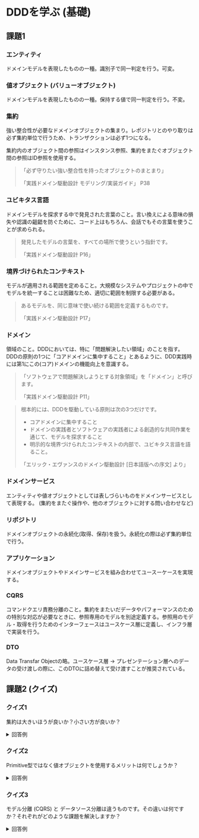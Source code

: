 # DDDを学ぶ (基礎)

## 課題1

### エンティティ

ドメインモデルを表現したものの一種。識別子で同一判定を行う。可変。

### 値オブジェクト (バリューオブジェクト)

ドメインモデルを表現したものの一種。保持する値で同一判定を行う。不変。

### 集約

強い整合性が必要なドメインオブジェクトの集まり。レポジトリとのやり取りは必ず集約単位で行うため、トランザクションは必ず1つになる。

集約内のオブジェクト間の参照はインスタンス参照、集約をまたぐオブジェクト間の参照はID参照を使用する。

> 「必ず守りたい強い整合性を持ったオブジェクトのまとまり」
>
> 「実践ドメイン駆動設計 モデリング/実装ガイド」 P38

### ユビキタス言語

ドメインモデルを探求する中で発見された言葉のこと。言い換えによる意味の損失や認識の齟齬を防ぐために、コード上はもちろん、会話でもその言葉を使うことが求められる。

> 発見したモデルの言葉を、すべての場所で使うという指針です。
>
> 「実践ドメイン駆動設計 P16」

### 境界づけられたコンテキスト

モデルが適用される範囲を定めること。大規模なシステムやプロジェクトの中でモデルを統一することは困難なため、適切に範囲を制限する必要がある。

> あるモデルを、同じ意味で使い続ける範囲を定義するものです。
>
> 「実践ドメイン駆動設計 P17」

### ドメイン

領域のこと。DDDにおいては、特に「問題解決したい領域」のことを指す。DDDの原則の1つに「コアドメインに集中すること」とあるように、DDD実践時には第1にこの(コア)ドメインの機能向上を意識する。

> 「ソフトウェアで問題解決しようとする対象領域」を「ドメイン」と呼びます。
>
> 「実践ドメイン駆動設計 P11」

> 根本的には、DDDを駆動している原則は次の3つだけです。
>
> - コアドメインに集中すること
> - ドメインの実践者とソフトウェアの実践者による創造的な共同作業を通じて、モデルを探求すること
> - 明示的な境界づけられたコンテキストの内部で、ユビキタス言語を語ること。
>
> 「エリック・エヴァンスのドメイン駆動設計 [日本語版への序文] より」

### ドメインサービス

エンティティや値オブジェクトとしては表しづらいものをドメインサービスとして表現する。 (集約をまたぐ操作や、他のオブジェクトに対する問い合わせなど)

### リポジトリ

ドメインオブジェクトの永続化(取得、保存)を扱う。永続化の際は必ず集約単位で行う。

### アプリケーション

ドメインオブジェクトやドメインサービスを組み合わせてユースーケースを実現する。

### CQRS

コマンドクエリ責務分離のこと。集約をまたいだデータやパフォーマンスのための特別な対応が必要なときに、参照専用のモデルを別途定義する。参照用のモデル・取得を行うためのインターフェースはユースケース層に定義し、インフラ層で実装を行う。

### DTO

Data Transfar Objectの略。ユースケース層 -> プレゼンテーション層へのデータの受け渡しの際に、このDTOに詰め替えて受け渡すことが推奨されている。

## 課題2 (クイズ)

### クイズ1

集約は大きいほうが良いか？小さい方が良いか？

<details><summary>回答例</summary>

なるべく小さいほうが良い。必ず集約単位で永続化を行う必要があるため、大きすぎる集約はロックを取る範囲も大きくなってしまう。
</details>

### クイズ2

Primitive型ではなく値オブジェクトを使用するメリットは何でしょうか？

<details><summary>回答例</summary>

- 凝集度が高まるので、変更に強くなる。(振る舞いの拡張も簡単になる)
- 専用の型がつくので、値の受け渡し時の間違いがなくなる
</details>

### クイズ3

モデル分離 (CQRS) と データソース分離は違うものです。その違いは何ですか？それぞれがどのような課題を解決しますか？

<details><summary>回答例</summary>

| | データソース分離 | モデル分離 |
| --- | --- | --- |
| 違い | 用途によって、参照するDB、インスタンスやテーブルを分ける | 読み取り用のモデル(クラス)、書き込み用のクラスを分ける |

- 解決する問題
    - データソース分離
        - **パフォーマンスの課題を解決**
        - 参照系のインスタンスと更新系と分けることで、片方のみスケールアウトできる
            - スケールアウト(台数を増やす)
            - スケールアップ (個々の能力を上げる)
        - マテリアルビューを用いるのもデータソース分離の一種
        - 書き込みをNoSQL任せて高速化
    - モデル分離
        - **主にアプリケーションの複雑さを解消**
        - クエリを柔軟に書ける→パフォーマンスの改善にもつながる
</details>
